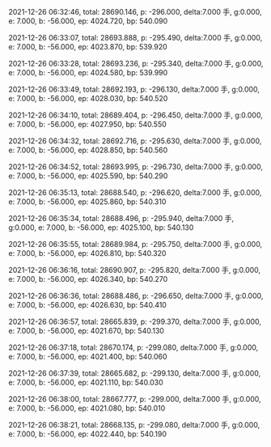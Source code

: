 2021-12-26 06:32:46, total: 28690.146, p: -296.000, delta:7.000 手, g:0.000, e: 7.000, b: -56.000, ep: 4024.720, bp: 540.090

2021-12-26 06:33:07, total: 28693.888, p: -295.490, delta:7.000 手, g:0.000, e: 7.000, b: -56.000, ep: 4023.870, bp: 539.920

2021-12-26 06:33:28, total: 28693.236, p: -295.340, delta:7.000 手, g:0.000, e: 7.000, b: -56.000, ep: 4024.580, bp: 539.990

2021-12-26 06:33:49, total: 28692.193, p: -296.130, delta:7.000 手, g:0.000, e: 7.000, b: -56.000, ep: 4028.030, bp: 540.520

2021-12-26 06:34:10, total: 28689.404, p: -296.450, delta:7.000 手, g:0.000, e: 7.000, b: -56.000, ep: 4027.950, bp: 540.550

2021-12-26 06:34:32, total: 28692.716, p: -295.630, delta:7.000 手, g:0.000, e: 7.000, b: -56.000, ep: 4028.850, bp: 540.560

2021-12-26 06:34:52, total: 28693.995, p: -296.730, delta:7.000 手, g:0.000, e: 7.000, b: -56.000, ep: 4025.590, bp: 540.290

2021-12-26 06:35:13, total: 28688.540, p: -296.620, delta:7.000 手, g:0.000, e: 7.000, b: -56.000, ep: 4025.860, bp: 540.310

2021-12-26 06:35:34, total: 28688.496, p: -295.940, delta:7.000 手, g:0.000, e: 7.000, b: -56.000, ep: 4025.100, bp: 540.130

2021-12-26 06:35:55, total: 28689.984, p: -295.750, delta:7.000 手, g:0.000, e: 7.000, b: -56.000, ep: 4026.810, bp: 540.320

2021-12-26 06:36:16, total: 28690.907, p: -295.820, delta:7.000 手, g:0.000, e: 7.000, b: -56.000, ep: 4026.340, bp: 540.270

2021-12-26 06:36:36, total: 28688.486, p: -296.650, delta:7.000 手, g:0.000, e: 7.000, b: -56.000, ep: 4026.630, bp: 540.410

2021-12-26 06:36:57, total: 28665.839, p: -299.370, delta:7.000 手, g:0.000, e: 7.000, b: -56.000, ep: 4021.670, bp: 540.130

2021-12-26 06:37:18, total: 28670.174, p: -299.080, delta:7.000 手, g:0.000, e: 7.000, b: -56.000, ep: 4021.400, bp: 540.060

2021-12-26 06:37:39, total: 28665.682, p: -299.130, delta:7.000 手, g:0.000, e: 7.000, b: -56.000, ep: 4021.110, bp: 540.030

2021-12-26 06:38:00, total: 28667.777, p: -299.000, delta:7.000 手, g:0.000, e: 7.000, b: -56.000, ep: 4021.080, bp: 540.010

2021-12-26 06:38:21, total: 28668.135, p: -299.080, delta:7.000 手, g:0.000, e: 7.000, b: -56.000, ep: 4022.440, bp: 540.190